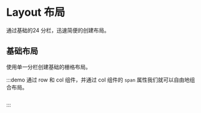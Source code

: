 # Layout 布局

通过基础的24 分栏，迅速简便的创建布局。

## 基础布局

使用单一分栏创建基础的栅格布局。

:::demo 通过 row 和 col 组件，并通过 col 组件的 `span` 属性我们就可以自由地组合布局。

```html

```
:::